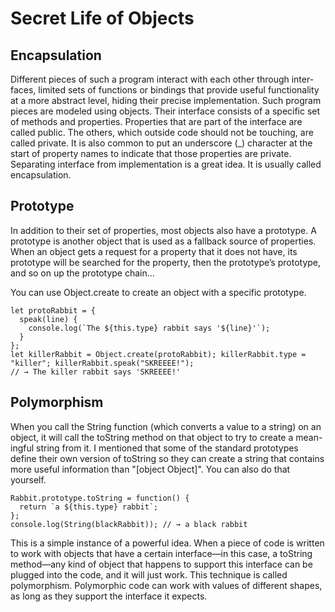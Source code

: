 # Secret Life of Objects

## Encapsulation

Different pieces of such a program interact with each other through inter- faces, limited sets of functions or bindings that provide useful functionality at a more abstract level, hiding their precise implementation.
Such program pieces are modeled using objects. Their interface consists of a specific set of methods and properties. Properties that are part of the interface are called public. The others, which outside code should not be touching, are called private.
It is also common to put an underscore (\_) character at the start of property names to indicate that those properties are private.
Separating interface from implementation is a great idea. It is usually called encapsulation.

## Prototype

In addition to their set of properties, most objects also have a prototype. A prototype is another object that is used as a fallback source of properties. When an object gets a request for a property that it does not have, its prototype will be searched for the property, then the prototype’s prototype, and so on up the prototype chain...

You can use Object.create to create an object with a specific prototype.

```
let protoRabbit = {
  speak(line) {
    console.log(`The ${this.type} rabbit says '${line}'`);
  }
};
let killerRabbit = Object.create(protoRabbit); killerRabbit.type = "killer"; killerRabbit.speak("SKREEEE!");
// → The killer rabbit says 'SKREEEE!'
```

## Polymorphism

When you call the String function (which converts a value to a string) on an object, it will call the toString method on that object to try to create a mean- ingful string from it. I mentioned that some of the standard prototypes define their own version of toString so they can create a string that contains more useful information than "[object Object]". You can also do that yourself.

```
Rabbit.prototype.toString = function() {
  return `a ${this.type} rabbit`;
};
console.log(String(blackRabbit)); // → a black rabbit
```

This is a simple instance of a powerful idea. When a piece of code is written to work with objects that have a certain interface—in this case, a toString method—any kind of object that happens to support this interface can be
plugged into the code, and it will just work.
This technique is called polymorphism. Polymorphic code can work with
values of different shapes, as long as they support the interface it expects.
